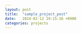 ```yaml
---
layout: post
title:  "sample_project_post"
date:   2024-02-12 19:15:16 +0900
categories: projects
---
```


